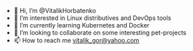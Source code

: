 - 👋 Hi, I’m @VitalikHorbatenko
- 👀 I’m interested in Linux distributives and DevOps tools
- 🌱 I’m currently learning Kubernetes and Docker
- 💞️ I’m looking to collaborate on some interesting pet-projects
- 📫 How to reach me vitalik_gor@yahoo.com

<!---
VitalikHorbatenko/VitalikHorbatenko is a ✨ special ✨ repository because its `README.md` (this file) appears on your GitHub profile.
You can click the Preview link to take a look at your changes.
--->
